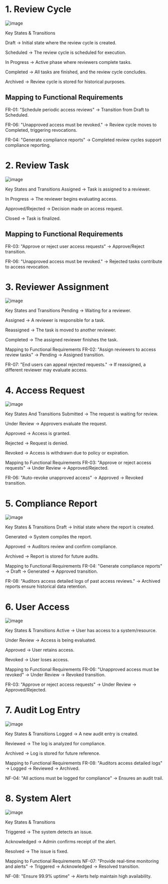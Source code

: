 # 1. Review Cycle

![image](https://github.com/user-attachments/assets/8edcadca-2c19-4914-ac77-4d3f7836f886)

Key States & Transitions

Draft → Initial state where the review cycle is created.

Scheduled → The review cycle is scheduled for execution.

In Progress → Active phase where reviewers complete tasks.

Completed → All tasks are finished, and the review cycle concludes.

Archived → Review cycle is stored for historical purposes.

## Mapping to Functional Requirements

FR-01: "Schedule periodic access reviews" → Transition from Draft to Scheduled.

FR-06: "Unapproved access must be revoked." → Review cycle moves to Completed, triggering revocations.

FR-04: "Generate compliance reports" → Completed review cycles support compliance reporting.

# 2. Review Task

![image](https://github.com/user-attachments/assets/4dc16f80-8e2d-4e8f-aab9-f6258b7f94b7)

Key States and Transitions
Assigned → Task is assigned to a reviewer.

In Progress → The reviewer begins evaluating access.

Approved/Rejected → Decision made on access request.

Closed → Task is finalized.

## Mapping to Functional Requirements
FR-03: "Approve or reject user access requests" → Approve/Reject transition.

FR-06: "Unapproved access must be revoked." → Rejected tasks contribute to access revocation.



# 3. Reviewer Assignment


![image](https://github.com/user-attachments/assets/f5f5857a-68f7-4adf-850b-c0982fccbfa2)


Key States and Transitions
Pending → Waiting for a reviewer.

Assigned → A reviewer is responsible for a task.

Reassigned → The task is moved to another reviewer.

Completed → The assigned reviewer finishes the task.

Mapping to Functional Requirements
FR-02: "Assign reviewers to access review tasks" → Pending → Assigned transition.

FR-07: "End users can appeal rejected requests." → If reassigned, a different reviewer may evaluate access.


# 4. Access Request



![image](https://github.com/user-attachments/assets/5bf42c9a-f515-4148-aa36-9efdae637e67)


Key States And Transitions
Submitted → The request is waiting for review.

Under Review → Approvers evaluate the request.

Approved → Access is granted.

Rejected → Request is denied.

Revoked → Access is withdrawn due to policy or expiration.

Mapping to Functional Requirements
FR-03: "Approve or reject access requests" → Under Review → Approved/Rejected.

FR-06: "Auto-revoke unapproved access" → Approved → Revoked transition.


# 5. Compliance Report



![image](https://github.com/user-attachments/assets/ed4e818b-c603-41fa-b14e-acc2e521ca9b)



Key States & Transitions
Draft → Initial state where the report is created.

Generated → System compiles the report.

Approved → Auditors review and confirm compliance.

Archived → Report is stored for future audits.

Mapping to Functional Requirements
FR-04: "Generate compliance reports" → Draft → Generated → Approved transition.

FR-08: "Auditors access detailed logs of past access reviews." → Archived reports ensure historical data retention.

# 6. User Access

![image](https://github.com/user-attachments/assets/415e0600-d759-40f4-bf7f-c2e1de862f0e)


Key States & Transitions
Active → User has access to a system/resource.

Under Review → Access is being evaluated.

Approved → User retains access.

Revoked → User loses access.

Mapping to Functional Requirements
FR-06: "Unapproved access must be revoked" → Under Review → Revoked transition.

FR-03: "Approve or reject access requests" → Under Review → Approved/Rejected.

# 7. Audit Log Entry


![image](https://github.com/user-attachments/assets/902f6bd8-1c8e-4a4d-b9a2-227087067b76)


Key States & Transitions
Logged → A new audit entry is created.

Reviewed → The log is analyzed for compliance.

Archived → Log is stored for future reference.

Mapping to Functional Requirements
FR-08: "Auditors access detailed logs" → Logged → Reviewed → Archived.

NF-04: "All actions must be logged for compliance" → Ensures an audit trail.

# 8. System Alert


![image](https://github.com/user-attachments/assets/f2a5e52b-9c5f-43fa-87a8-9df1f86bca8c)


Key States & Transitions

Triggered → The system detects an issue.

Acknowledged → Admin confirms receipt of the alert.

Resolved → The issue is fixed.

Mapping to Functional Requirements
NF-07: "Provide real-time monitoring and alerts" → Triggered → Acknowledged → Resolved transition.

NF-08: "Ensure 99.9% uptime" → Alerts help maintain high availability.

